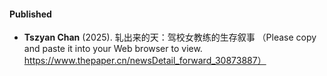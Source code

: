 
#### Published

- <strong>Tszyan Chan</strong>  (2025). 轧出来的天：驾校女教练的生存叙事
（Please copy and paste it into your Web browser to view. https://www.thepaper.cn/newsDetail_forward_30873887）
